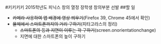 #키키키키
2015학년도 피닉스 창의 열정 장학생 창의부분 선발
##할 일
- ~~카메라 사용하여 앱 배경에 영상 띄우기~~(Firefox 39, Chrome 45에서 확인)
- ~~물체에서 스마트폰까지의 거리 구하기~~(피타고라스의 정리)
  - ~~스마트폰의 등과 지면이 이루는 각 구하기~~(screen.onorientationchange)
  - 지면에 대한 스마트폰의 높이 구하기